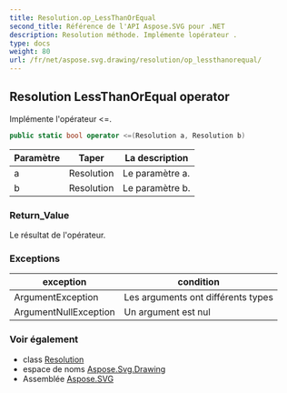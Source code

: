 ```yaml
---
title: Resolution.op_LessThanOrEqual
second_title: Référence de l'API Aspose.SVG pour .NET
description: Resolution méthode. Implémente lopérateur .
type: docs
weight: 80
url: /fr/net/aspose.svg.drawing/resolution/op_lessthanorequal/
---
```

## Resolution LessThanOrEqual operator

Implémente l'opérateur &lt;=.

```csharp
public static bool operator <=(Resolution a, Resolution b)
```

| Paramètre | Taper | La description |
| --- | --- | --- |
| a | Resolution | Le paramètre a. |
| b | Resolution | Le paramètre b. |

### Return_Value

Le résultat de l'opérateur.

### Exceptions

| exception | condition |
| --- | --- |
| ArgumentException | Les arguments ont différents types |
| ArgumentNullException | Un argument est nul |

### Voir également

* class [Resolution](../)
* espace de noms [Aspose.Svg.Drawing](../../resolution/)
* Assemblée [Aspose.SVG](../../../)



